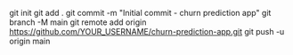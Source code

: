 git init
git add .
git commit -m "Initial commit - churn prediction app"
git branch -M main
git remote add origin https://github.com/YOUR_USERNAME/churn-prediction-app.git
git push -u origin main
